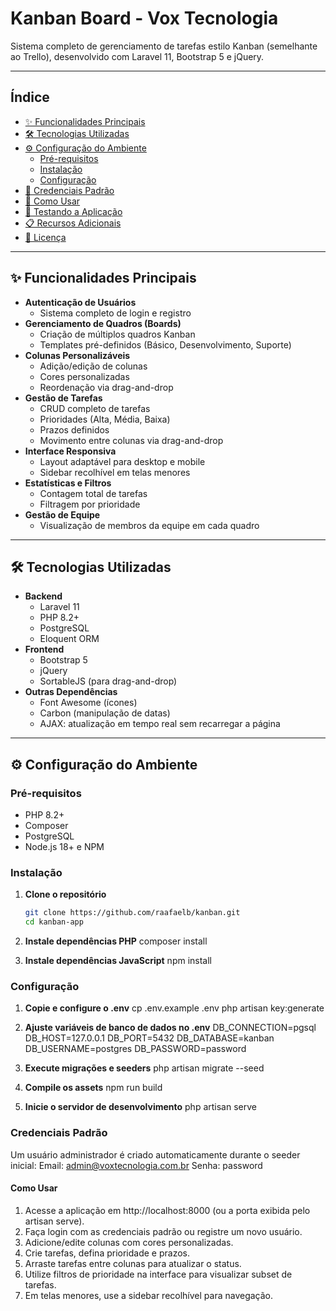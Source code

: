 # Kanban Board - Vox Tecnologia

Sistema completo de gerenciamento de tarefas estilo Kanban (semelhante ao Trello), desenvolvido com Laravel 11, Bootstrap 5 e jQuery.

---

## Índice

- [✨ Funcionalidades Principais](#-funcionalidades-principais)
- [🛠️ Tecnologias Utilizadas](#️-tecnologias-utilizadas)
- [⚙️ Configuração do Ambiente](#️-configuração-do-ambiente)
  - [Pré-requisitos](#pré-requisitos)
  - [Instalação](#instalação)
  - [Configuração](#configuração)
- [🔐 Credenciais Padrão](#-credenciais-padrão)
- [🚀 Como Usar](#-como-usar)
- [🧪 Testando a Aplicação](#-testando-a-aplicação)
- [📋 Recursos Adicionais](#-recursos-adicionais)
- [📄 Licença](#-licença)

---

## ✨ Funcionalidades Principais

- **Autenticação de Usuários**
  - Sistema completo de login e registro
- **Gerenciamento de Quadros (Boards)**
  - Criação de múltiplos quadros Kanban
  - Templates pré-definidos (Básico, Desenvolvimento, Suporte)
- **Colunas Personalizáveis**
  - Adição/edição de colunas
  - Cores personalizadas
  - Reordenação via drag-and-drop
- **Gestão de Tarefas**
  - CRUD completo de tarefas
  - Prioridades (Alta, Média, Baixa)
  - Prazos definidos
  - Movimento entre colunas via drag-and-drop
- **Interface Responsiva**
  - Layout adaptável para desktop e mobile
  - Sidebar recolhível em telas menores
- **Estatísticas e Filtros**
  - Contagem total de tarefas
  - Filtragem por prioridade
- **Gestão de Equipe**
  - Visualização de membros da equipe em cada quadro

---

## 🛠️ Tecnologias Utilizadas

- **Backend**
  - Laravel 11
  - PHP 8.2+
  - PostgreSQL
  - Eloquent ORM
- **Frontend**
  - Bootstrap 5
  - jQuery
  - SortableJS (para drag-and-drop)
- **Outras Dependências**
  - Font Awesome (ícones)
  - Carbon (manipulação de datas)
  - AJAX: atualização em tempo real sem recarregar a página

---

## ⚙️ Configuração do Ambiente

### Pré-requisitos

- PHP 8.2+
- Composer
- PostgreSQL
- Node.js 18+ e NPM

### Instalação

1. **Clone o repositório**  
   ```bash
   git clone https://github.com/raafaelb/kanban.git
   cd kanban-app

2. **Instale dependências PHP**
    composer install

3. **Instale dependências JavaScript**
    npm install

### Configuração

1. **Copie e configure o .env**
    cp .env.example .env
    php artisan key:generate

2. **Ajuste variáveis de banco de dados no .env**
    DB_CONNECTION=pgsql
    DB_HOST=127.0.0.1
    DB_PORT=5432
    DB_DATABASE=kanban
    DB_USERNAME=postgres
    DB_PASSWORD=password

3. **Execute migrações e seeders**
    php artisan migrate --seed

4. **Compile os assets**
    npm run build

5. **Inicie o servidor de desenvolvimento**
    php artisan serve



### Credenciais Padrão

Um usuário administrador é criado automaticamente durante o seeder inicial:
Email: admin@voxtecnologia.com.br
Senha: password


#### Como Usar

1. Acesse a aplicação em http://localhost:8000 (ou a porta exibida pelo artisan serve).
2. Faça login com as credenciais padrão ou registre um novo usuário.
3. Adicione/edite colunas com cores personalizadas.
4. Crie tarefas, defina prioridade e prazos.
5. Arraste tarefas entre colunas para atualizar o status.
6. Utilize filtros de prioridade na interface para visualizar subset de tarefas.
7. Em telas menores, use a sidebar recolhível para navegação.
